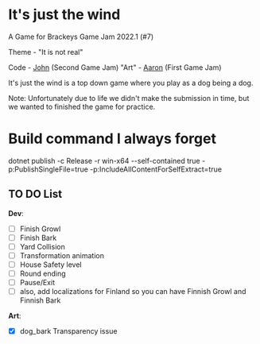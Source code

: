 # It's just the wind

A Game for Brackeys Game Jam 2022.1 (#7) 

Theme - "It is not real"

Code - [John](https://github.com/Nhawdge) (Second Game Jam)
"Art" - [Aaron](https://github.com/aaronlael) (First Game Jam)

It's just the wind is a top down game where you play as a dog being a dog.

Note: Unfortunately due to life we didn't make the submission in time, but we wanted to finished the game for practice.

# Build command I always forget

dotnet publish -c Release -r win-x64 --self-contained true -p:PublishSingleFile=true -p:IncludeAllContentForSelfExtract=true

## TO DO List

**Dev**:

* [ ] Finish Growl
* [ ] Finish Bark
* [ ] Yard Collision
* [ ] Transformation animation
* [ ] House Safety level
* [ ] Round ending
* [ ] Pause/Exit
* [ ]  also, add localizations for Finland so you can have Finnish Growl and Finnish Bark

**Art**:

* [x] dog_bark Transparency issue 
